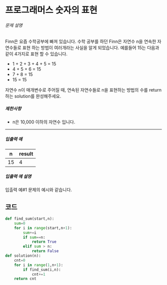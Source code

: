 # 프로그래머스 숫자의 표현

###### 문제 설명

Finn은 요즘 수학공부에 빠져 있습니다. 수학 공부를 하던 Finn은 자연수 n을 연속한 자연수들로 표현 하는 방법이 여러개라는 사실을 알게 되었습니다. 예를들어 15는 다음과 같이 4가지로 표현 할 수 있습니다.

- 1 + 2 + 3 + 4 + 5 = 15
- 4 + 5 + 6 = 15
- 7 + 8 = 15
- 15 = 15

자연수 n이 매개변수로 주어질 때, 연속된 자연수들로 n을 표현하는 방법의 수를 return하는 solution를 완성해주세요.

##### 제한사항

- n은 10,000 이하의 자연수 입니다.

------

##### 입출력 예

| n    | result |
| ---- | ------ |
| 15   | 4      |

##### 입출력 예 설명

입출력 예#1
문제의 예시와 같습니다.

## 코드

```python
def find_sum(start,n):
    sum=0
    for i in range(start,n+1):
        sum+=i
        if sum==n:
            return True
        elif sum > n:
            return False
def solution(n):
    cnt=0
    for i in range(1,n+1):
        if find_sum(i,n):
            cnt+=1
    return cnt

```

